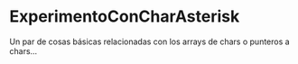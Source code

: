 # ExperimentoConCharAsterisk
Un par de cosas básicas relacionadas con los arrays de chars o punteros a chars...
